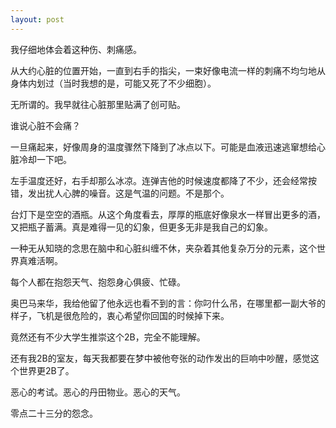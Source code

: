 ```yaml
---
layout: post
---
```

我仔细地体会着这种伤、刺痛感。
  
从大约心脏的位置开始，一直到右手的指尖，一束好像电流一样的刺痛不均匀地从身体内划过（当时我想的是，可能又死了不少细胞）。
  
无所谓的。我早就往心脏那里贴满了创可贴。
  
谁说心脏不会痛？
  
一旦痛起来，好像周身的温度骤然下降到了冰点以下。可能是血液迅速逃窜想给心脏冷却一下吧。
  
左手温度还好，右手却那么冰凉。连弹吉他的时候速度都降了不少，还会经常按错，发出扰人心脾的噪音。这是气温的问题。不是那个。
  
台灯下是空空的酒瓶。从这个角度看去，厚厚的瓶底好像泉水一样冒出更多的酒，又把瓶子蓄满。真是难得一见的幻象，但更多无非是我自己的幻象。
  
一种无从知晓的念思在脑中和心脏纠缠不休，夹杂着其他复杂万分的元素，这个世界真难活啊。

每个人都在抱怨天气、抱怨身心俱疲、忙碌。
  
奥巴马来华，我给他留了他永远也看不到的言：你叼什么吊，在哪里都一副大爷的样子，飞机是很危险的，衷心希望你回国的时候掉下来。
  
竟然还有不少大学生推崇这个2B，完全不能理解。
  
还有我2B的室友，每天我都要在梦中被他夸张的动作发出的巨响中吵醒，感觉这个世界更2B了。
  
恶心的考试。恶心的丹田物业。恶心的天气。
  
零点二十三分的怨念。